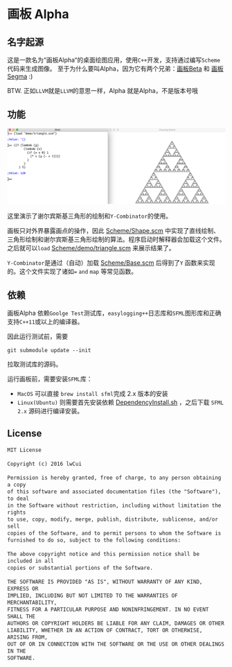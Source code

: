 # 画板 Alpha

## 名字起源

这是一款名为“画板Alpha“的桌面绘图应用，使用`C++`开发，支持通过编写`Scheme`代码来生成图像。 至于为什么要叫Alpha，因为它有两个兄弟：[画板Beta](https://github.com/P-ainters/Drawing-Board-Beta) 和 [画板Segma](https://github.com/P-ainters/Drawing-Board-Sigma) :)

BTW. 正如`LLVM`就是`LLVM`的意思一样，Alpha 就是Alpha，不是版本号哦

## 功能

 ![Overview](picture/overview.png)



这里演示了谢尔宾斯基三角形的绘制和`Y-Combinator`的使用。

画板只对外界暴露画点的操作，因此 [Scheme/Shape.scm](./Scheme/Shape.scm) 中实现了直线绘制、三角形绘制和谢尔宾斯基三角形绘制的算法。程序启动时解释器会加载这个文件。之后就可以`load` [Scheme/demo/triangle.scm](Scheme/demo/painter2.scm) 来展示结果了。

`Y-Combinator`是通过（自动）加载 [Scheme/Base.scm](./Scheme/Base.scm) 后得到了`Y` 函数来实现的。这个文件实现了诸如`=` `and` `map` 等常见函数。

## 依赖

画板Alpha 依赖`Goolge Test`测试库，`easylogging++`日志库和`SFML`图形库和正确支持`C++11`或以上的编译器。

因此运行测试前，需要

```shell
git submodule update --init
```

拉取测试库的源码。

运行画板前，需要安装`SFML`库：

* `MacOS` 可以直接 `brew install sfml`完成 2.x 版本的安装
* `Linux(Ubuntu)` 则需要首先安装依赖 [DependencyInstall.sh](./DependencyInstall.sh) ，之后下载 `SFML 2.x` 源码进行编译安装。

## License

```
MIT License

Copyright (c) 2016 lwCui

Permission is hereby granted, free of charge, to any person obtaining a copy
of this software and associated documentation files (the "Software"), to deal
in the Software without restriction, including without limitation the rights
to use, copy, modify, merge, publish, distribute, sublicense, and/or sell
copies of the Software, and to permit persons to whom the Software is
furnished to do so, subject to the following conditions:

The above copyright notice and this permission notice shall be included in all
copies or substantial portions of the Software.

THE SOFTWARE IS PROVIDED "AS IS", WITHOUT WARRANTY OF ANY KIND, EXPRESS OR
IMPLIED, INCLUDING BUT NOT LIMITED TO THE WARRANTIES OF MERCHANTABILITY,
FITNESS FOR A PARTICULAR PURPOSE AND NONINFRINGEMENT. IN NO EVENT SHALL THE
AUTHORS OR COPYRIGHT HOLDERS BE LIABLE FOR ANY CLAIM, DAMAGES OR OTHER
LIABILITY, WHETHER IN AN ACTION OF CONTRACT, TORT OR OTHERWISE, ARISING FROM,
OUT OF OR IN CONNECTION WITH THE SOFTWARE OR THE USE OR OTHER DEALINGS IN THE
SOFTWARE.
```


